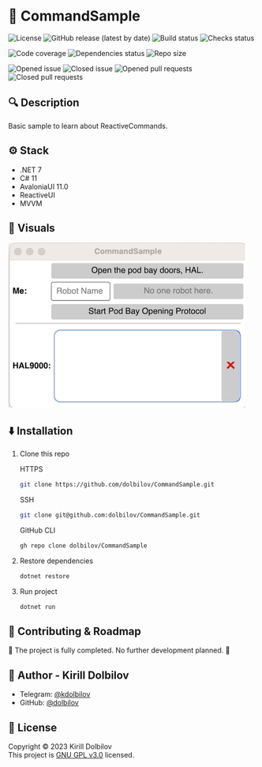 # 🤖 CommandSample

![License](https://img.shields.io/github/license/dolbilov/CommandSample)
![GitHub release (latest by date)](https://img.shields.io/github/v/release/dolbilov/CommandSample)
![Build status](https://img.shields.io/github/actions/workflow/status/dolbilov/CommandSample/dotnet.yml)
![Checks status](https://img.shields.io/github/checks-status/dolbilov/CommandSample/main)

![Code coverage](https://img.shields.io/codecov/c/github/dolbilov/CommandSample)
![Dependencies status](https://img.shields.io/librariesio/github/dolbilov/CommandSample)
![Repo size](https://img.shields.io/github/repo-size/dolbilov/CommandSample)

![Opened issue](https://img.shields.io/github/issues/dolbilov/CommandSample)
![Closed issue](https://img.shields.io/github/issues-closed/dolbilov/CommandSample)
![Opened pull requests](https://img.shields.io/github/issues-pr/dolbilov/CommandSample)
![Closed pull requests](https://img.shields.io/github/issues-pr-closed/dolbilov/CommandSample)

## 🔍 **Description**

Basic sample to learn about ReactiveCommands.

## ⚙ **Stack**

- .NET 7
- C# 11
- AvaloniaUI 11.0
- ReactiveUI
- MVVM

## 👀 **Visuals**

![Screenshot of main page](./doc/result.gif)

## ⬇️ **Installation**

1. Clone this repo

   HTTPS

   ```sh
   git clone https://github.com/dolbilov/CommandSample.git
   ```

   SSH

   ```sh
   git clone git@github.com:dolbilov/CommandSample.git
   ```

   GitHub CLI

   ```sh
   gh repo clone dolbilov/CommandSample
   ```

2. Restore dependencies

   ```sh
   dotnet restore
   ```

3. Run project
   ```sh
   dotnet run
   ```

## 🤝 **Contributing & Roadmap**

🏁 The project is fully completed. No further development planned. 🏁

## 👤 **Author - Kirill Dolbilov**

- Telegram: [@kdolbilov](https://t.me/kdolbilov)
- GitHub: [@dolbilov](https://github.com/dolbilov)

## 📝 **License**

Copyright &copy; 2023 Kirill Dolbilov  
This project is [GNU GPL v3.0](https://github.com/dolbilov/CommandSample/blob/main/LICENSE) licensed.
